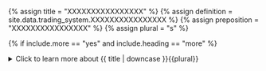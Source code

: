 <!--------------------------------------------- TITLE AND DEFINITION starts -->

{% assign title = "XXXXXXXXXXXXXXXX" %}
{% assign definition = site.data.trading_system.XXXXXXXXXXXXXXXX %}
{% assign preposition = "XXXXXXXXXXXXXXXX" %}
{% assign plural = "s" %}

<!--------------------------------------------- TITLE AND DEFINITION ends -->

{% if include.more == "yes" and include.heading == "more" %}
<details class='detailsCollapsible'><summary class='nobr'>Click to learn more about {{ title | downcase }}{{plural}}
</summary>
{% endif %}

{% if include.heading != "" and include.heading != "more" %}
{{include.heading}} {{title}}
{% endif %}

{% if include.icon != "no" %} 

{% if include.table == "yes" and include.icon != "no" %}
<table class='definitionTable'><tr><td>
{% endif %}

<img src='images/icons/nodes/png{{include.icon}}/{{ title | downcase | replace: " ", "-" }}.png' />

{% if include.table == "yes" and include.icon != "no" %}
</td><td>
{% endif %}

{% endif %}

{% if include.definition == "bold" %}
<strong>{{ definition }}</strong>
{% else %}
{% if include.definition != "no" %}
{{ definition }}
{% endif %}
{% endif %}

{% if include.table == "yes" and include.icon != "no" %}
</td></tr></table>
{% endif %}

{% if include.more == "yes" and include.content == "more" and include.heading != "more" %}
<details class='detailsCollapsible'><summary class='nobr'>Click to learn more about {{ title | downcase }}{{plural}}
</summary>
{% endif %}

{% if include.content != "no" %}

<!--------------------------------------------- CONTENT starts -->The system supports defining the size of the position in either asset involved in the market: the base asset, or the quoted asset, as per the exchange listing of the market. The target size may be defined in one of the two assets only, to avoid inconsistencies. The target size is the maximum size the position may achieve. That is, the definition of the target size is used as a cap for the total size of orders that may be placed during the open stage.If you prefer to define the size of the position denominated in the base asset, then use this node and delete the target size in quoted asset node.{% include important.html content="Only one target size definition may exist at a time." %}Even though the definition of the target size is denominated in one of the two assets in the market, the system keeps track of accounts for both assets. That is, performance metrics such as profit loss, ROI, hit ratio, or the annualized rate of return are calculated both based on the base asset and the quoted asset. In fact, metrics are also calculated in a consolidated manner, taking into account both assets at the same time. All of this information is made available for multiple contexts, for instance, for each position or the whole episode, through the data structure of the trading engine.When tracking the results of your trading operation, make sure you refer to the set of accounts that make sense for your trading system. This will all become clearer once you read about the trading engine and the layer managers available on the charts.<!--------------------------------------------- CONTENT ends -->

{% endif %}

{% if include.more == "yes" and include.content != "more" and include.heading != "more" %}
<details class='detailsCollapsible'><summary class='nobr'>Click to learn more about {{ title | downcase }}{{plural}}
</summary>
{% endif %}

{% if include.adding != "" %}

{{include.adding}} Adding {{preposition}} {{title}} Node

<!--------------------------------------------- ADDING starts -->To add the {{ title | downcase }} node, select *Add Missing Items* on the parent node menu. <!--------------------------------------------- ADDING ends -->

{% endif %}

{% if include.configuring != "" %}

{{include.configuring}} Configuring the {{title}}

<!--------------------------------------------- CONFIGURING starts -->XXXXXXXXXXXXXXXXXXXXXXXXXXXXXXXXXXXXXXXXXXXXXXXXXXXXXX<!--------------------------------------------- CONFIGURING ends -->

{% endif %}

{% if include.starting != "" %}

{{include.starting}} Starting {{preposition}} {{title}}

<!--------------------------------------------- STARTING starts -->XXXXXXXXXXXXXXXXXXXXXXXXXXXXXXXXXXXXXXXXXXXXXXXXXXXXXX<!--------------------------------------------- STARTING ends -->

{% endif %}

{% if include.more == "yes" %}
</details>
{% endif %}
